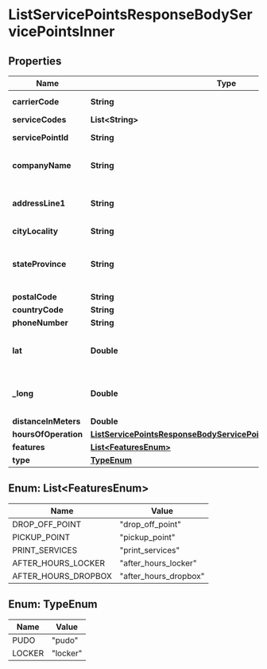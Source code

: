 

# ListServicePointsResponseBodyServicePointsInner


## Properties

| Name | Type | Description | Notes |
|------------ | ------------- | ------------- | -------------|
|**carrierCode** | **String** | A [shipping carrier](https://www.shipengine.com/docs/carriers/setup/), such as &#x60;fedex&#x60;, &#x60;dhl_express&#x60;, &#x60;stamps_com&#x60;, etc.  |  [optional] |
|**serviceCodes** | **List&lt;String&gt;** |  |  [optional] |
|**servicePointId** | **String** | A unique identifier for a carrier drop off point. |  [optional] |
|**companyName** | **String** | If this is a business address, then the company name should be specified here. |  [optional] |
|**addressLine1** | **String** | The first line of the street address.  For some addresses, this may be the only line.  Other addresses may require 2 or 3 lines. |  [optional] |
|**cityLocality** | **String** | The name of the city or locality |  [optional] |
|**stateProvince** | **String** | The state or province. For some countries (including the U.S.) only abbreviations are allowed. Other countries allow the full name or abbreviation. |  [optional] |
|**postalCode** | **String** | postal code |  [optional] |
|**countryCode** | **String** | A two-letter [ISO 3166-1 country code](https://en.wikipedia.org/wiki/ISO_3166-1)  |  [optional] |
|**phoneNumber** | **String** | Phone number associated |  [optional] |
|**lat** | **Double** | The latitude of the point. Represented as signed degrees. Required if long is provided. http://www.geomidpoint.com/latlon.html |  [optional] |
|**_long** | **Double** | The longitude of the point. Represented as signed degrees. Required if lat is provided. http://www.geomidpoint.com/latlon.html |  [optional] |
|**distanceInMeters** | **Double** | Distance in meters |  [optional] |
|**hoursOfOperation** | [**ListServicePointsResponseBodyServicePointsInnerHoursOfOperation**](ListServicePointsResponseBodyServicePointsInnerHoursOfOperation.md) |  |  [optional] |
|**features** | [**List&lt;FeaturesEnum&gt;**](#List&lt;FeaturesEnum&gt;) | Service features |  [optional] |
|**type** | [**TypeEnum**](#TypeEnum) | Service point type |  [optional] |



## Enum: List&lt;FeaturesEnum&gt;

| Name | Value |
|---- | -----|
| DROP_OFF_POINT | &quot;drop_off_point&quot; |
| PICKUP_POINT | &quot;pickup_point&quot; |
| PRINT_SERVICES | &quot;print_services&quot; |
| AFTER_HOURS_LOCKER | &quot;after_hours_locker&quot; |
| AFTER_HOURS_DROPBOX | &quot;after_hours_dropbox&quot; |



## Enum: TypeEnum

| Name | Value |
|---- | -----|
| PUDO | &quot;pudo&quot; |
| LOCKER | &quot;locker&quot; |



